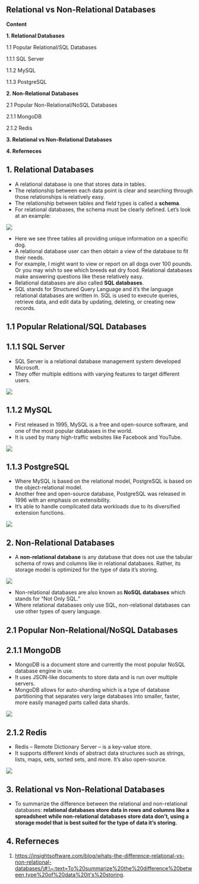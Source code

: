 ## Relational vs Non-Relational Databases

**Content**

**1. Relational Databases**

1.1 Popular Relational/SQL Databases

1.1.1 SQL Server

1.1.2 MySQL

1.1.3 PostgreSQL

**2. Non-Relational Databases**

2.1 Popular Non-Relational/NoSQL Databases

2.1.1 MongoDB

2.1.2 Redis

**3. Relational vs Non-Relational Databases**

**4. Referneces**

## 1. Relational Databases

-   A relational database is one that stores data in tables.
-   The relationship between each data point is clear and searching through those relationships is relatively easy.
-   The relationship between tables and field types is called a **schema**.
-   For relational databases, the schema must be clearly defined. Let’s look at an example:

![](media/9a67fb53a989073b4f498a3da4934029.png)

-   Here we see three tables all providing unique information on a specific dog.
-   A relational database user can then obtain a view of the database to fit their needs.
-   For example, I might want to view or report on all dogs over 100 pounds. Or you may wish to see which breeds eat dry food. Relational databases make answering questions like these relatively easy.
-   Relational databases are also called **SQL databases**.
-   SQL stands for Structured Query Language and it’s the language relational databases are written in. SQL is used to execute queries, retrieve data, and edit data by updating, deleting, or creating new records.

## 1.1 Popular Relational/SQL Databases

## 1.1.1 SQL Server

-   SQL Server is a relational database management system developed Microsoft.
-   They offer multiple editions with varying features to target different users.

![](media/f105c9b59073b15d2376435a8f174be7.png)

## 1.1.2 MySQL

-   First released in 1995, MySQL is a free and open-source software, and one of the most popular databases in the world.
-   It is used by many high-traffic websites like Facebook and YouTube.

![](media/840049158c3c36f9e4851d176b4d4f76.png)

## 1.1.3 PostgreSQL

-   Where MySQL is based on the relational model, PostgreSQL is based on the object-relational model.
-   Another free and open-source database, PostgreSQL was released in 1996 with an emphasis on extensibility.
-   It’s able to handle complicated data workloads due to its diversified extension functions.

![](media/6b86ee80eb59291e80aa8b0d2f4897c2.png)

## 2. Non-Relational Databases

-   A **non-relational database** is any database that does not use the tabular schema of rows and columns like in relational databases. Rather, its storage model is optimized for the type of data it’s storing.

![](media/4fa0679e67d1b5057a1736cb80aec74c.png)

-   Non-relational databases are also known as **NoSQL databases** which stands for “Not Only SQL.”
-   Where relational databases only use SQL, non-relational databases can use other types of query language.

## 2.1 Popular Non-Relational/NoSQL Databases

## 2.1.1 MongoDB

-   MongoDB is a document store and currently the most popular NoSQL database engine in use.
-   It uses JSON-like documents to store data and is run over multiple servers.
-   MongoDB allows for auto-sharding which is a type of database partitioning that separates very large databases into smaller, faster, more easily managed parts called data shards.

![](media/2cff214da2c0b7fa0d8c6b30f8c5c8f6.png)

## 2.1.2 Redis

-   Redis – Remote Dictionary Server – is a key-value store.
-   It supports different kinds of abstract data structures such as strings, lists, maps, sets, sorted sets, and more. It’s also open-source.

![](media/c05623b9a433f6d3d779b37895c68962.png)

## 3. Relational vs Non-Relational Databases

-   To summarize the difference between the relational and non-relational databases: **relational databases store data in rows and columns like a spreadsheet while non-relational databases store data don’t, using a storage model that is best suited for the type of data it’s storing.**

## 4. Referneces

1.  https://insightsoftware.com/blog/whats-the-difference-relational-vs-non-relational-databases/\#:\~:text=To%20summarize%20the%20difference%20between,type%20of%20data%20it's%20storing.

